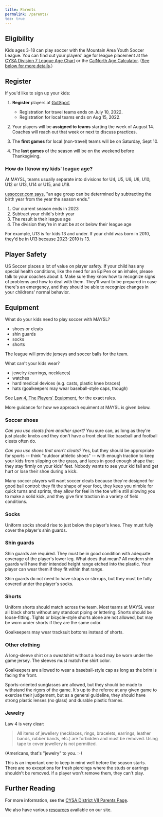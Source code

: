 ```yaml
---
title: Parents
permalink: /parents/
toc: true
---
```


## Eligibility

Kids ages 3-18 can play soccer with the Mountain Area Youth Soccer League.
You can find out your players' age for league placement at the
[CYSA Division 7 League Age Chart](https://cysadistrict7.org/forms-policies/birth-year-and-season-matrix/)
or the 
[CalNorth Age Calculator](https://www.calnorth.org/soccer-age).
([See below for more details](#how-do-i-know-my-kids-league-age).)


## Register

If you'd like to sign up your kids:

1. **Register** players at [GotSport](https://system.gotsport.com/programs/88407263X?reg_role=player)
    * Registration for travel teams ends on July 10, 2022.
    * Registration for local teams ends on Aug 15, 2022.

2. Your players will be **assigned to teams** starting the week of August 14.
   Coaches will reach out that week or next to discuss practices.

3. The **first games** for local (non-travel) teams will be on Saturday, Sept 10.

4. The **last games** of the season will be on the weekend before Thanksgiving.


### How do I know my kids' league age?

At MAYSL, teams usually separate into divisions for U4, U5, U6, U8, U10, U12 or U13,
U14 or U15, and U18.

[ussoccer.com says](
https://www.ussoccer.com/stories/2017/08/us-soccer-player-development-initiatives-officially-roll-out
),
"an age group can be determined by subtracting the birth year from the year the season ends."

1. Our current season ends in 2023
2. Subtract your child's birth year
3. The result is their league age
4. The division they're in must be at or below their league age

For example, U13 is for kids 13 and under. If your child was born in 2010,
they'd be in U13 because 2023-2010 is 13.


## Player Safety

US Soccer places a lot of value on player safety. If your child has any special
health conditions, like the need for an EpiPen or an inhaler, please talk to your
coaches about it. Make sure they know how to recognize signs of problems and how
to deal with them. They'll want to be prepared in case there's an emergency,
and they should be able to recognize changes in your childrens' normal behavior.


## Equipment

What do your kids need to play soccer with MAYSL?

* shoes or cleats
* shin guards
* socks
* shorts

The league will provide jerseys and soccer balls for the team.

What can't your kids wear?

* jewelry (earrings, necklaces)
* watches
* hard medical devices (e.g. casts, plastic knee braces)
* hats (goalkeepers may wear baseball-style caps, though)

See [Law 4, The Players' Equipment](
https://www.theifab.com/laws/latest/the-players-equipment/),
for the exact rules.

More guidance for how we approach equiment at MAYSL is given below.

### Soccer shoes

_Can you use cleats from another sport?_ You sure can, as long as they're just
plastic knobs and they don't have a front cleat like baseball and football
cleats often do.

_Can you use shoes that aren't cleats?_ Yes, but they should be appropriate
for sports -- think "outdoor athletic shoes" -- with enough traction
to keep your kids from slipping on the grass, and laces in good enough shape
that they stay firmly on your kids' feet. Nobody wants to see your kid fall
and get hurt or lose their shoe during a kick.

Many soccer players will want soccer cleats because they're designed for
good ball control: they fit the shape of your foot, they keep you nimble for
quick turns and sprints, they allow for feel in the toe while still allowing
you to make a solid kick, and they give firm traction in a variety of
field conditions.

### Socks

Uniform socks should rise to just below the player's knee. They must
fully cover the player's shin guards.

### Shin guards

Shin guards are required. They must be in good condition with adequate
coverage of the player's lower leg. What does that mean? All modern
shin guards will have their intended height range etched into the plastic.
Your player can wear them if they fit within that range.

Shin guards do not need to have straps or stirrups, but they must be
fully covered under the player's socks.

### Shorts

Uniform shorts should match across the team. Most teams at MAYSL wear all
black shorts without any standout piping or lettering. Shorts should be
loose-fitting. Tights or bicycle-style shorts alone are not allowed, but
may be worn under shorts if they are the same color.

Goalkeepers may wear tracksuit bottoms instead of shorts.

### Other clothing

A long-sleeve shirt or a sweatshirt without a hood may be worn under the
game jersey. The sleeves must match the shirt color.

Goalkeepers are allowed to wear a baseball-style cap as long as the brim
is facing the front.

Sports-oriented sunglasses are allowed, but they should be made to withstand
the rigors of the game. It's up to the referee at any given game to exercise
their judgement, but as a general guideline, they should have strong plastic
lenses (no glass) and durable plastic frames.

### Jewelry

Law 4 is very clear:

> All items of jewellery (necklaces, rings, bracelets, earrings, leather bands,
> rubber bands, etc.) are forbidden and must be removed. Using tape to cover
> jewellery is not permitted.

(Americans, that's "jewelry" to you. :-)

This is an important one to keep in mind well before the season starts. There
are no exceptions for fresh piercings where the studs or earrings shouldn't
be removed. If a player won't remove them, they can't play.


## Further Reading

For more information, see the [CYSA District VII Parents Page](
https://cysadistrict7.org/for-parents/).

We also have various [resources](/resources/) available on our site.
